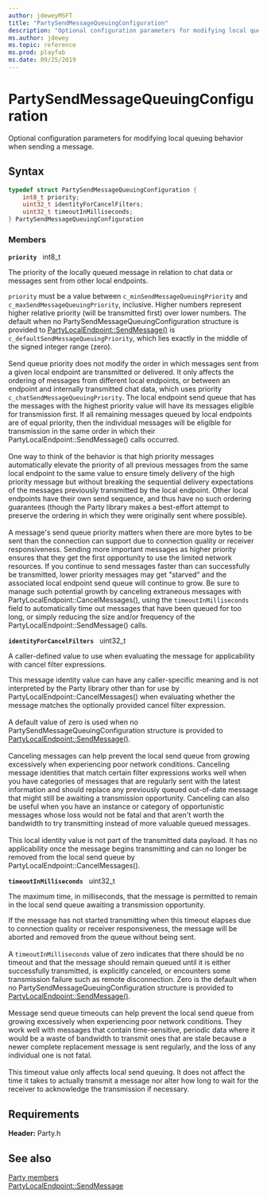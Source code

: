 ```yaml
---
author: jdeweyMSFT
title: "PartySendMessageQueuingConfiguration"
description: "Optional configuration parameters for modifying local queuing behavior when sending a message."
ms.author: jdewey
ms.topic: reference
ms.prod: playfab
ms.date: 09/25/2019
---
```


# PartySendMessageQueuingConfiguration  

Optional configuration parameters for modifying local queuing behavior when sending a message.  

## Syntax  
  
```cpp
typedef struct PartySendMessageQueuingConfiguration {  
    int8_t priority;  
    uint32_t identityForCancelFilters;  
    uint32_t timeoutInMilliseconds;  
} PartySendMessageQueuingConfiguration  
```
  
### Members  
  
**`priority`** &nbsp; int8_t  
  
The priority of the locally queued message in relation to chat data or messages sent from other local endpoints.
  
```priority``` must be a value between ```c_minSendMessageQueuingPriority``` and ```c_maxSendMessageQueuingPriority```, inclusive. Higher numbers represent higher relative priority (will be transmitted first) over lower numbers. The default when no PartySendMessageQueuingConfiguration structure is provided to [PartyLocalEndpoint::SendMessage()](../classes/PartyLocalEndpoint/methods/partylocalendpoint_sendmessage.md) is ```c_defaultSendMessageQueuingPriority```, which lies exactly in the middle of the signed integer range (zero). <br /><br /> Send queue priority does not modify the order in which messages sent from a given local endpoint are transmitted or delivered. It only affects the ordering of messages from different local endpoints, or between an endpoint and internally transmitted chat data, which uses priority ```c_chatSendMessageQueuingPriority```. The local endpoint send queue that has the messages with the highest priority value will have its messages eligible for transmission first. If all remaining messages queued by local endpoints are of equal priority, then the individual messages will be eligible for transmission in the same order in which their PartyLocalEndpoint::SendMessage() calls occurred.   <br /><br /> One way to think of the behavior is that high priority messages automatically elevate the priority of all previous messages from the same local endpoint to the same value to ensure timely delivery of the high priority message but without breaking the sequential delivery expectations of the messages previously transmitted by the local endpoint. Other local endpoints have their own send sequence, and thus have no such ordering guarantees (though the Party library makes a best-effort attempt to preserve the ordering in which they were originally sent where possible).   <br /><br /> A message's send queue priority matters when there are more bytes to be sent than the connection can support due to connection quality or receiver responsiveness. Sending more important messages as higher priority ensures that they get the first opportunity to use the limited network resources. If you continue to send messages faster than can successfully be transmitted, lower priority messages may get "starved" and the associated local endpoint send queue will continue to grow. Be sure to manage such potential growth by canceling extraneous messages with PartyLocalEndpoint::CancelMessages(), using the ```timeoutInMilliseconds``` field to automatically time out messages that have been queued for too long, or simply reducing the size and/or frequency of the PartyLocalEndpoint::SendMessage() calls.
  
**`identityForCancelFilters`** &nbsp; uint32_t  
  
A caller-defined value to use when evaluating the message for applicability with cancel filter expressions.
  
This message identity value can have any caller-specific meaning and is not interpreted by the Party library other than for use by PartyLocalEndpoint::CancelMessages() when evaluating whether the message matches the optionally provided cancel filter expression. <br /><br /> A default value of zero is used when no PartySendMessageQueuingConfiguration structure is provided to [PartyLocalEndpoint::SendMessage()](../classes/PartyLocalEndpoint/methods/partylocalendpoint_sendmessage.md).   <br /><br /> Canceling messages can help prevent the local send queue from growing excessively when experiencing poor network conditions. Canceling message identities that match certain filter expressions works well when you have categories of messages that are regularly sent with the latest information and should replace any previously queued out-of-date message that might still be awaiting a transmission opportunity. Canceling can also be useful when you have an instance or category of opportunistic messages whose loss would not be fatal and that aren't worth the bandwidth to try transmitting instead of more valuable queued messages.   <br /><br /> This local identity value is not part of the transmitted data payload. It has no applicability once the message begins transmitting and can no longer be removed from the local send queue by PartyLocalEndpoint::CancelMessages().
  
**`timeoutInMilliseconds`** &nbsp; uint32_t  
  
The maximum time, in milliseconds, that the message is permitted to remain in the local send queue awaiting a transmission opportunity.
  
If the message has not started transmitting when this timeout elapses due to connection quality or receiver responsiveness, the message will be aborted and removed from the queue without being sent. <br /><br /> A ```timeoutInMilliseconds``` value of zero indicates that there should be no timeout and that the message should remain queued until it is either successfully transmitted, is explicitly canceled, or encounters some transmission failure such as remote disconnection. Zero is the default when no PartySendMessageQueuingConfiguration structure is provided to [PartyLocalEndpoint::SendMessage()](../classes/PartyLocalEndpoint/methods/partylocalendpoint_sendmessage.md).   <br /><br /> Message send queue timeouts can help prevent the local send queue from growing excessively when experiencing poor network conditions. They work well with messages that contain time-sensitive, periodic data where it would be a waste of bandwidth to transmit ones that are stale because a newer complete replacement message is sent regularly, and the loss of any individual one is not fatal.   <br /><br /> This timeout value only affects local send queuing. It does not affect the time it takes to actually transmit a message nor alter how long to wait for the receiver to acknowledge the transmission if necessary.
  
  
## Requirements  
  
**Header:** Party.h
  
## See also  
[Party members](../party_members.md)  
[PartyLocalEndpoint::SendMessage](../classes/PartyLocalEndpoint/methods/partylocalendpoint_sendmessage.md)
  
  
